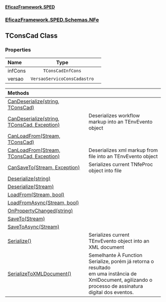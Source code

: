 #### [EficazFramework.SPED](EficazFrameworkSPED.md 'EficazFramework SPED')
### [EficazFramework.SPED.Schemas.NFe](EficazFramework.SPED.Schemas.NFe.md 'EficazFramework.SPED.Schemas.NFe')

## TConsCad Class
### Properties

| Name | Type | |
| :--- | :---: | :--- |
| infCons | `TConsCadInfCons` |  |
| versao | `VersaoServicoConsCadastro` |  |

| Methods | |
| :--- | :--- |
| [CanDeserialize(string, TConsCad)](EficazFramework.SPED.Schemas.NFe/TConsCad/CanDeserialize(string,TConsCad).md 'EficazFramework.SPED.Schemas.NFe.TConsCad.CanDeserialize(string, EficazFramework.SPED.Schemas.NFe.TConsCad)') | |
| [CanDeserialize(string, TConsCad, Exception)](EficazFramework.SPED.Schemas.NFe/TConsCad/CanDeserialize(string,TConsCad,Exception).md 'EficazFramework.SPED.Schemas.NFe.TConsCad.CanDeserialize(string, EficazFramework.SPED.Schemas.NFe.TConsCad, System.Exception)') | Deserializes workflow markup into an TEnvEvento object |
| [CanLoadFrom(Stream, TConsCad)](EficazFramework.SPED.Schemas.NFe/TConsCad/CanLoadFrom(Stream,TConsCad).md 'EficazFramework.SPED.Schemas.NFe.TConsCad.CanLoadFrom(System.IO.Stream, EficazFramework.SPED.Schemas.NFe.TConsCad)') | |
| [CanLoadFrom(Stream, TConsCad, Exception)](EficazFramework.SPED.Schemas.NFe/TConsCad/CanLoadFrom(Stream,TConsCad,Exception).md 'EficazFramework.SPED.Schemas.NFe.TConsCad.CanLoadFrom(System.IO.Stream, EficazFramework.SPED.Schemas.NFe.TConsCad, System.Exception)') | Deserializes xml markup from file into an TEnvEvento object |
| [CanSaveTo(Stream, Exception)](EficazFramework.SPED.Schemas.NFe/TConsCad/CanSaveTo(Stream,Exception).md 'EficazFramework.SPED.Schemas.NFe.TConsCad.CanSaveTo(System.IO.Stream, System.Exception)') | Serializes current TNfeProc object into file |
| [Deserialize(string)](EficazFramework.SPED.Schemas.NFe/TConsCad/Deserialize(string).md 'EficazFramework.SPED.Schemas.NFe.TConsCad.Deserialize(string)') | |
| [Deserialize(Stream)](EficazFramework.SPED.Schemas.NFe/TConsCad/Deserialize(Stream).md 'EficazFramework.SPED.Schemas.NFe.TConsCad.Deserialize(System.IO.Stream)') | |
| [LoadFrom(Stream, bool)](EficazFramework.SPED.Schemas.NFe/TConsCad/LoadFrom(Stream,bool).md 'EficazFramework.SPED.Schemas.NFe.TConsCad.LoadFrom(System.IO.Stream, bool)') | |
| [LoadFromAsync(Stream, bool)](EficazFramework.SPED.Schemas.NFe/TConsCad/LoadFromAsync(Stream,bool).md 'EficazFramework.SPED.Schemas.NFe.TConsCad.LoadFromAsync(System.IO.Stream, bool)') | |
| [OnPropertyChanged(string)](EficazFramework.SPED.Schemas.NFe/TConsCad/OnPropertyChanged(string).md 'EficazFramework.SPED.Schemas.NFe.TConsCad.OnPropertyChanged(string)') | |
| [SaveTo(Stream)](EficazFramework.SPED.Schemas.NFe/TConsCad/SaveTo(Stream).md 'EficazFramework.SPED.Schemas.NFe.TConsCad.SaveTo(System.IO.Stream)') | |
| [SaveToAsync(Stream)](EficazFramework.SPED.Schemas.NFe/TConsCad/SaveToAsync(Stream).md 'EficazFramework.SPED.Schemas.NFe.TConsCad.SaveToAsync(System.IO.Stream)') | |
| [Serialize()](EficazFramework.SPED.Schemas.NFe/TConsCad/Serialize().md 'EficazFramework.SPED.Schemas.NFe.TConsCad.Serialize()') | Serializes current TEnvEvento object into an XML document |
| [SerializeToXMLDocument()](EficazFramework.SPED.Schemas.NFe/TConsCad/SerializeToXMLDocument().md 'EficazFramework.SPED.Schemas.NFe.TConsCad.SerializeToXMLDocument()') | Semelhante À Function Serialize, porém já retorna o resultado<br/>em uma instância de XmlDocument, agilizando o processo de assinatura<br/>digital dos eventos. |
